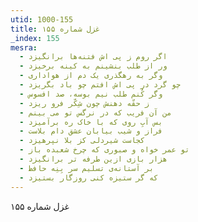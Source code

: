 ```yaml
---
utid: 1000-155
title: غزل شماره ۱۵۵
_index: 155
mesra:
  - اگر روم ز پی اش فتنه‌ها برانگیزد
  - ور از طلب بنشینم به کینه برخیزد
  - وگر به رهگذری یک دم از هواداری
  - چو گرد در پی اش افتم چو باد بگریزد
  - وگر کُنم طلب نیم بوسه، صد افسوس
  - ز حقّه دهنش چون شِکّر فرو ریزد
  - من آن فریب که در نرگس تو می بینم
  - بس آبِ روی که با خاک ره برآمیزد
  - فراز و شیب بیابان عشق دام بلاست
  - کجاست شیردلی کز بلا نپرهیزد
  - تو عمر خواه و صبوری که چرخ شعبده باز
  - هزار بازی ازین طرفه تر برانگیزد
  - بر آستانه‌ی تسلیم سر بِنِه حافظ
  - که گر ستیزه کنی روزگار بستیزد
---
```

غزل شماره ۱۵۵
